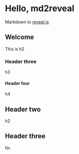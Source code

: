 # Hello, md2reveal

Markdown to [reveal.js](https://github.com/hakimel/reveal.js)

## Welcome

This is h2

### Header three

h3

#### Header four

h4

## Header two

h2

## Header three

fin

